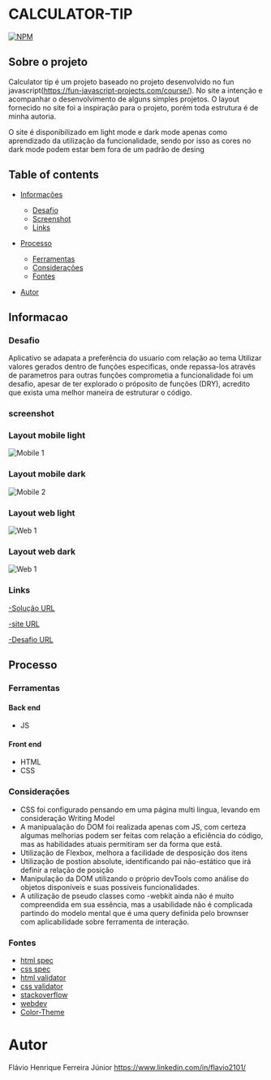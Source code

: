 # CALCULATOR-TIP

[![NPM](https://img.shields.io/npm/l/react)](https://github.com/flavi2101/todo-app/blob/main/LICENSE) 

## Sobre o projeto

Calculator tip  é um projeto baseado no projeto desenvolvido no fun javascript(https://fun-javascript-projects.com/course/). No site a intenção e acompanhar o desenvolvimento de alguns simples projetos. O layout fornecido no site foi a inspiração para o projeto, porém toda estrutura é de minha autoria.

O site é disponibilizado em light mode e dark mode apenas como aprendizado da utilização da funcionalidade, sendo por isso as cores no dark mode podem estar bem fora de um padrão de desing


## Table of contents

- [Informações](#informacao)
  - [Desafio](#desafio)
  - [Screenshot](#screenshot)
  - [Links](#links)
- [Processo](#processo)
  - [Ferramentas](#ferramentas)
  - [Considerações](#considerações)
  - [Fontes](#fontes)

- [Autor](#autor)


## Informacao

### Desafio

Aplicativo se adapata a preferência do usuario com relação ao tema
Utilizar valores gerados dentro de funções especificas, onde repassa-los através de parametros para outras funções comprometia a funcionalidade foi um desafio, apesar de ter explorado o próposito de funções (DRY), acredito que exista uma melhor maneira de estruturar o código.

### screenshot

### Layout mobile light
![Mobile 1](https://github.com/flavi2101/todo-app/blob/main/assets/design/mobile-design-light.jpg)


### Layout mobile dark
![Mobile 2](https://github.com/flavi2101/todo-app/blob/main/assets/design/mobile-design-dark.jpg)


### Layout web light
![Web 1](https://github.com/flavi2101/todo-app/blob/main/assets/design/desktop-design-light.jpg)

### Layout web dark
![Web 1](https://github.com/flavi2101/todo-app/blob/main/assets/design/desktop-design-dark.jpg)

### Links

[-Solução URL](https://github.com/flavi2101/todo-app)

[-site URL](https://flavi2101.github.io/todo-app/)

[-Desafio URL](https://www.frontendmentor.io/challenges/todo-app-Su1_KokOW/hub/todo-app-Skju0SiS5)

## Processo

### Ferramentas

#### Back end
- JS

#### Front end
- HTML
- CSS


### Considerações
- CSS foi configurado pensando em uma página multi lingua, levando em consideração Writing Model
- A manipualação do DOM foi realizada apenas com JS, com certeza algumas melhorias podem ser feitas com relação a eficiência do código, mas as habilidades atuais permitiram ser da forma que está.
- Utilização de Flexbox, melhora a facilidade de desposição dos itens
- Utilização de postion absolute, identificando pai não-estático que irá definir a relação de posição
- Manipulação da DOM utilizando o próprio devTools como análise do objetos disponíveis e suas possiveis funcionalidades.
- A utilização de pseudo classes como -webkit ainda não é muito compreendida em sua essência, mas a usabilidade não é complicada partindo do modelo mental que é uma query definida pelo brownser com aplicabilidade sobre ferramenta de interação.

### Fontes
- [html spec](https://html.spec.whatwg.org/)
- [css spec](https://www.w3.org/Style/CSS/)
- [html validator](https://validator.w3.org/#validate_by_input)
- [css validator](https://jigsaw.w3.org/css-validator/#validate_by_input)
- [stackoverflow](https://stackoverflow.com/questions/70845195/define-dark-mode-for-both-a-class-and-a-media-query-without-repeat-css-custom-p)
- [webdev](https://web.dev/color-scheme/)
- [Color-Theme](https://css-tricks.com/a-dry-approach-to-color-themes-in-css/)


# Autor
Flávio Henrique Ferreira Júnior
https://www.linkedin.com/in/flavio2101/
